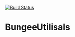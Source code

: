 [![Build Status](https://git.dbsoftwares.eu/dbsoftwares/BungeeUtilisalsX/badges/master/pipeline.svg)](https://git.dbsoftwares.eu/dbsoftwares/BungeeUtilisalsX/commits/master)

# BungeeUtilisals